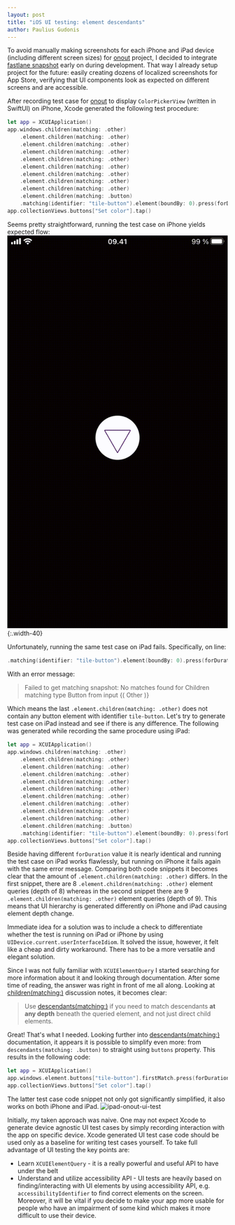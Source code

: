 ```yaml
---
layout: post
title: "iOS UI testing: element descendants"
author: Paulius Gudonis
---
```


To avoid manually making screenshots for each iPhone and iPad device (including different screen sizes) for [onout](https://onout.com) project, I decided to integrate [fastlane snapshot](https://docs.fastlane.tools/actions/snapshot/) early on during development. That way I already setup project for the future: easily creating dozens of localized screenshots for App Store, verifying that UI components look as expected on different screens and are accessible.

After recording test case for [onout](https://onout.com) to display `ColorPickerView` (written in SwiftUI) on iPhone, Xcode generated the following test procedure:

```swift
let app = XCUIApplication()
app.windows.children(matching: .other)
    .element.children(matching: .other)
    .element.children(matching: .other)
    .element.children(matching: .other)
    .element.children(matching: .other)
    .element.children(matching: .other)
    .element.children(matching: .other)
    .element.children(matching: .other)	
    .element.children(matching: .other)
    .element.children(matching: .button)
    .matching(identifier: "tile-button").element(boundBy: 0).press(forDuration: 1.6)
app.collectionViews.buttons["Set color"].tap()
```

Seems pretty straightforward, running the test case on iPhone yields expected flow:
![iphone-12-onout-ui-test](/assets/post/iphone-12-onout-ui-test.gif){:.width-40}

Unfortunately, running the same test case on iPad fails. Specifically, on line:
```swift
.matching(identifier: "tile-button").element(boundBy: 0).press(forDuration: 1.6);
```

With an error message:
> Failed to get matching snapshot: No matches found for Children matching type Button from input {(
    Other
)}

Which means the last `.element.children(matching: .other)` does not contain any button element with identifier `tile-button`. Let's try to generate test case on iPad instead and see if there is any difference. The following was generated while recording the same procedure using iPad:

```swift
let app = XCUIApplication()
app.windows.children(matching: .other)
    .element.children(matching: .other)
    .element.children(matching: .other)
    .element.children(matching: .other)
    .element.children(matching: .other)
    .element.children(matching: .other)
    .element.children(matching: .other)
    .element.children(matching: .other)
    .element.children(matching: .other)
    .element.children(matching: .other)
    .element.children(matching: .button)
    .matching(identifier: "tile-button").element(boundBy: 0).press(forDuration: 2.2)
app.collectionViews.buttons["Set color"].tap()
```

Beside having different `forDuration` value it is nearly identical and running the test case on iPad works flawlessly, but running on iPhone it fails again with the same error message. Comparing both code snippets it becomes clear that the amount of `.element.children(matching: .other)` differs. In the first snippet, there are 8 `.element.children(matching: .other)` element queries (depth of 8) whereas in the second snippet there are 9 `.element.children(matching: .other)` element queries (depth of 9). This means that UI hierarchy is generated differently on iPhone and iPad causing element depth change.

Immediate idea for a solution was to include a check to differentiate whether the test is running on iPad or iPhone by using `UIDevice.current.userInterfaceIdiom`. It solved the issue, however, it felt like a cheap and dirty workaround. There has to be a more versatile and elegant solution.

Since I was not fully familiar with `XCUIElementQuery` I started searching for more information about it and looking through documentation. After some time of reading, the answer was right in front of me all along. Looking at [children(matching:)](https://developer.apple.com/documentation/xctest/xcuielementquery/1501006-children) discussion notes, it becomes clear:

> Use [descendants(matching:)](https://developer.apple.com/documentation/xctest/xcuielementquery/1500659-descendants) if you need to match descendants **at any depth** beneath the queried element, and not just direct child elements.

Great! That's what I needed. Looking further into [descendants(matching:)](https://developer.apple.com/documentation/xctest/xcuielementquery/1500659-descendants) documentation, it appears it is possible to simplify even more: from `descendants(matching: .button)` to straight using `buttons` property. This results in the following code:

```swift
let app = XCUIApplication()
app.windows.element.buttons["tile-button"].firstMatch.press(forDuration: 2.0)
app.collectionViews.buttons["Set color"].tap()
```

The latter test case code snippet not only got significantly simplified, it also works on both iPhone and iPad.
![ipad-onout-ui-test](/assets/post/ipad-onout-ui-test.gif)

Initially, my taken approach was naive. One may not expect Xcode to generate device agnostic UI test cases by simply recording interaction with the app on specific device. Xcode generated UI test case code should be used only as a baseline for writing test cases yourself. To take full advantage of UI testing the key points are:
- Learn `XCUIElementQuery` - it is a really powerful and useful API to have under the belt
- Understand and utilize accessibility API - UI tests are heavily based on finding/interacting with UI elements by using accessibility API, e.g. `accessibilityIdentifier` to find correct elements on the screen. Moreover, it will be vital if you decide to make your app more usable for people who have an impairment of some kind which makes it more difficult to use their device.